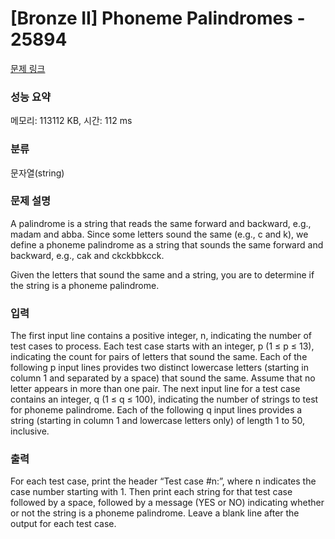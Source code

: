 # [Bronze II] Phoneme Palindromes - 25894 

[문제 링크](https://www.acmicpc.net/problem/25894) 

### 성능 요약

메모리: 113112 KB, 시간: 112 ms

### 분류

문자열(string)

### 문제 설명

<p>A palindrome is a string that reads the same forward and backward, e.g., madam and abba. Since some letters sound the same (e.g., c and k), we define a phoneme palindrome as a string that sounds the same forward and backward, e.g., cak and ckckbbkcck.</p>

<p>Given the letters that sound the same and a string, you are to determine if the string is a phoneme palindrome.</p>

### 입력 

 <p>The first input line contains a positive integer, n, indicating the number of test cases to process. Each test case starts with an integer, p (1 ≤ p ≤ 13), indicating the count for pairs of letters that sound the same. Each of the following p input lines provides two distinct lowercase letters (starting in column 1 and separated by a space) that sound the same. Assume that no letter appears in more than one pair. The next input line for a test case contains an integer, q (1 ≤ q ≤ 100), indicating the number of strings to test for phoneme palindrome. Each of the following q input lines provides a string (starting in column 1 and lowercase letters only) of length 1 to 50, inclusive.</p>

### 출력 

 <p>For each test case, print the header “Test case #n:”, where n indicates the case number starting with 1. Then print each string for that test case followed by a space, followed by a message (YES or NO) indicating whether or not the string is a phoneme palindrome. Leave a blank line after the output for each test case.</p>

